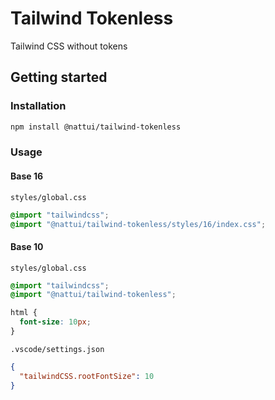 # Tailwind Tokenless

Tailwind CSS without tokens

## Getting started

### Installation

```zsh
npm install @nattui/tailwind-tokenless
```

### Usage

#### Base 16

`styles/global.css`

```css
@import "tailwindcss";
@import "@nattui/tailwind-tokenless/styles/16/index.css";
```

#### Base 10

`styles/global.css`

```css
@import "tailwindcss";
@import "@nattui/tailwind-tokenless";

html {
  font-size: 10px;
}
```

`.vscode/settings.json`

```json
{
  "tailwindCSS.rootFontSize": 10
}
```
